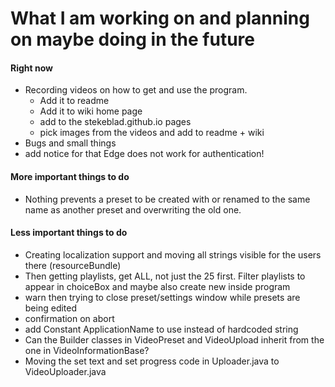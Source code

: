 # What I am working on and planning on maybe doing in the future

#### Right now
- Recording videos on how to get and use the program.
    - Add it to readme
    - Add it to wiki home page
    - add to the stekeblad.github.io pages
    - pick images from the videos and add to readme + wiki
- Bugs and small things
- add notice for that Edge does not work for authentication!

#### More important things to do
- Nothing prevents a preset to be created with or renamed to the same name as
another preset and overwriting the old one.


#### Less important things to do
- Creating localization support and moving all strings visible for the users there (resourceBundle)
- Then getting playlists, get ALL, not just the 25 first. Filter playlists
to appear in choiceBox and maybe also create new inside program
- warn then trying to close preset/settings window while presets are being edited
- confirmation on abort
- add Constant ApplicationName to use instead of hardcoded string
- Can the Builder classes in VideoPreset and VideoUpload inherit from
the one in VideoInformationBase?
- Moving the set text and set progress code in Uploader.java to VideoUploader.java